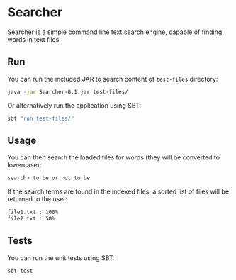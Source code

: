 # Searcher

Searcher is a simple ​command​ ​line​ ​text​ ​search​ ​engine, capable of finding words in text files.

## Run

You can run the included JAR to search content of `test-files` directory:

```bash
java -jar Searcher-0.1.jar test-files/
```

Or alternatively run the application using SBT:

```bash
sbt "run test-files/"
```

## Usage

You can then search the loaded files for words (they will be converted to lowercase):

```bash
search> to be or not to be
```

If the search terms are found in the indexed files, a sorted list of files will be returned to the user:

```bash
file1.txt​ ​:​ ​100%
file2.txt : 50%
```

## Tests

You can run the unit tests using SBT:

```bash
sbt test
```
